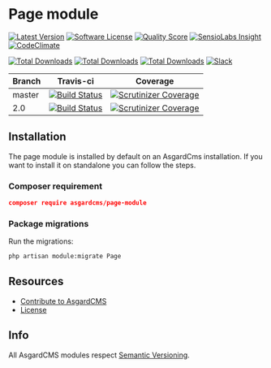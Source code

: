# Page module

[![Latest Version](https://img.shields.io/github/release/asgardcms/page.svg?style=flat-square)](https://github.com/asgardcms/page/releases)
[![Software License](https://img.shields.io/badge/license-MIT-brightgreen.svg?style=flat-square)](LICENSE.md)
[![Quality Score](https://img.shields.io/scrutinizer/g/asgardcms/page.svg?style=flat-square)](https://scrutinizer-ci.com/g/asgardcms/page)
[![SensioLabs Insight](https://img.shields.io/sensiolabs/i/9771f5e6-88d3-4e8a-b35f-ad5574b405f7.svg)](https://insight.sensiolabs.com/projects/9771f5e6-88d3-4e8a-b35f-ad5574b405f7)
[![CodeClimate](https://img.shields.io/codeclimate/github/AsgardCms/Page.svg)](https://codeclimate.com/github/AsgardCms/Page)

[![Total Downloads](https://img.shields.io/packagist/dd/asgardcms/page-module.svg?style=flat-square)](https://packagist.org/packages/asgardcms/page-module)
[![Total Downloads](https://img.shields.io/packagist/dm/asgardcms/page-module.svg?style=flat-square)](https://packagist.org/packages/asgardcms/page-module)
[![Total Downloads](https://img.shields.io/packagist/dt/asgardcms/page-module.svg?style=flat-square)](https://packagist.org/packages/asgardcms/page-module)
[![Slack](http://slack.asgardcms.com/badge.svg)](http://slack.asgardcms.com/)


| Branch | Travis-ci | Coverage | 
| ---------------- | --------------- | --------- |
| master  | [![Build Status](https://travis-ci.org/AsgardCms/Page.svg?branch=master)](https://travis-ci.org/AsgardCms/Page)  | [![Scrutinizer Coverage](https://img.shields.io/scrutinizer/coverage/g/AsgardCms/Page.svg?maxAge=86400&style=flat-square)](https://scrutinizer-ci.com/g/AsgardCms/Page/?branch=master) | 
| 2.0  | [![Build Status](https://travis-ci.org/AsgardCms/Page.svg?branch=2.0)](https://travis-ci.org/AsgardCms/Page)  | [![Scrutinizer Coverage](https://img.shields.io/scrutinizer/coverage/g/AsgardCms/Page.svg?maxAge=86400&style=flat-square)](https://scrutinizer-ci.com/g/AsgardCms/Page/?branch=2.0) |


## Installation

The page module is installed by default on an AsgardCms installation. If you want to install it on standalone you can follow the steps. 

### Composer requirement

``` json
composer require asgardcms/page-module
```

### Package migrations

Run the migrations:

``` bash
php artisan module:migrate Page
```


## Resources

- [Contribute to AsgardCMS](https://asgardcms.com/en/docs/getting-started/contributing)
- [License](LICENSE.md)


## Info

All AsgardCMS modules respect [Semantic Versioning](http://semver.org/).
